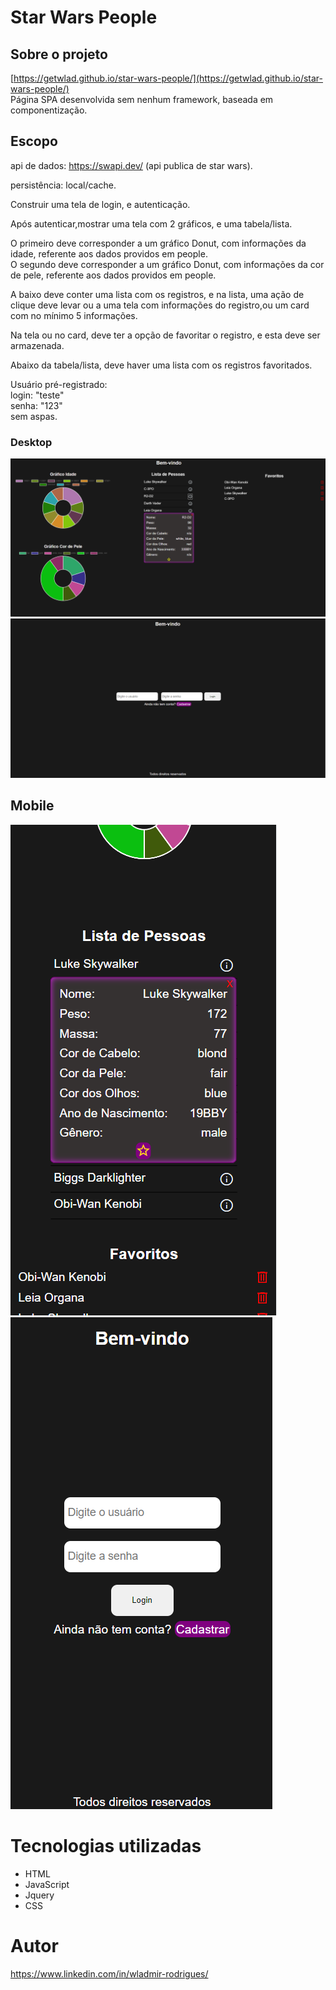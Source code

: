 # Star Wars People
## Sobre o projeto
[https://getwlad.github.io/star-wars-people/](https://getwlad.github.io/star-wars-people/)  <br/>
Página SPA desenvolvida sem nenhum framework, baseada em componentização. 

## Escopo

api de dados: https://swapi.dev/ (api publica de star wars).

persistência: local/cache.

Construir uma tela de login, e autenticação.

Após autenticar,mostrar uma tela com 2 gráficos, e uma tabela/lista.

O primeiro deve corresponder a um gráfico Donut, com informações da idade, referente aos dados providos em people. <br/>
O segundo deve corresponder a um gráfico Donut, com informações da cor de pele, referente aos dados providos em people. <br/>

A baixo deve conter uma lista com os registros, e na lista, uma ação de clique deve levar ou a uma tela com informações do registro,ou um card com no mínimo 5 informações. <br/>

Na tela ou no card, deve ter a opção de favoritar o registro, e esta deve ser armazenada. <br/>

Abaixo da tabela/lista, deve haver uma lista com os registros favoritados. <br/>

Usuário pré-registrado: <br/>
login: "teste" <br/>
senha: "123" <br/>
sem aspas. <br/>

### Desktop
![Web](https://github.com/getwlad/assets/blob/main/StarWarsPeople%20Dash.png)
![Web](https://github.com/getwlad/assets/blob/main/StarWarsPeople.png)

## Mobile
![Web](https://github.com/getwlad/assets/blob/main/StarWarsPeople%20Dash%20mbile.png)
![Web](https://github.com/getwlad/assets/blob/main/starwarsmob.png)


# Tecnologias utilizadas
- HTML
- JavaScript
- Jquery
- CSS


# Autor
https://www.linkedin.com/in/wladmir-rodrigues/
